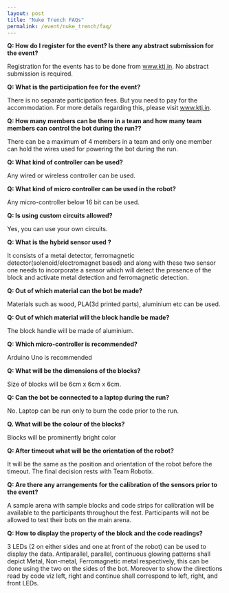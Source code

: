 ```yaml
---
layout: post
title: "Nuke Trench FAQs"
permalink: /event/nuke_trench/faq/
---
```


**Q: How do I register for the event? Is there any abstract submission for the event?**

Registration for the events has to be done from www.ktj.in. No abstract submission is required.


**Q: What is the participation fee for the event?**

There is no separate participation fees. But you need to pay for the accommodation. For more details regarding this, please visit www.ktj.in.


**Q: How many members can be there in a team and how many team members can control the bot during the run??**

There can be a maximum of 4 members in a team and only one member can hold the wires used for powering the bot during the run.


**Q: What kind of controller can be used?**

Any wired or wireless controller can be used.

 
**Q: What kind of micro controller can be used in the robot?**

Any micro-controller below 16 bit can be used.


**Q: Is using custom circuits allowed?**

Yes, you can use your own circuits.


**Q: What is the hybrid sensor used ?**

It consists of a metal detector, ferromagnetic detector(solenoid/electromagnet based) and along with these two sensor one needs to incorporate a sensor which will detect the presence of the block and activate metal detection and ferromagnetic detection.


**Q: Out of which material can the bot be made?**

Materials such as wood, PLA(3d printed parts), aluminium etc can be used.


**Q: Out of which material will the block handle be made?**

The block handle will be made of aluminium.


**Q: Which micro-controller is recommended?**

Arduino Uno is recommended


**Q: What will be the dimensions of the blocks?**

Size of blocks will be 6cm x 6cm x 6cm.


**Q: Can the bot be connected to a laptop during the run?**

No. Laptop can be run only to burn the code prior to the run.


**Q. What will be the colour of  the blocks?**

Blocks will be prominently bright color


**Q: After timeout what will be the orientation of the robot?**

It will be the same as the position and orientation of the robot before the timeout. The final decision rests with Team Robotix.


**Q: Are there any arrangements for the calibration of the sensors prior to the event?**

A sample arena with sample blocks and code strips for calibration will be available to the participants throughout the fest. Participants will not be allowed to test their bots on the main arena.


**Q: How to display the property of the block and the code readings?**

3 LEDs (2 on either sides and one at front of the robot) can be used to display the data. Antiparallel, parallel, continuous glowing patterns shall depict Metal, Non-metal, Ferromagnetic metal respectively, this can be done using the two on the sides of the bot. Moreover to show the directions read by code viz left, right and continue shall correspond to left, right, and front LEDs.
